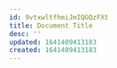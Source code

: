 ```yaml
---
id: 9vtxwltfhmiJmIQGQzFXt
title: Document Title
desc: ''
updated: 1641409413183
created: 1641409413183
---
```


